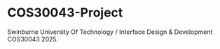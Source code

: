 # COS30043-Project
Swinburne University Of Technology / Interface Design &amp; Development COS30043 2025. 
